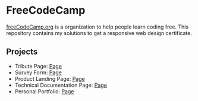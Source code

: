 # FreeCodeCamp
[freeCodeCamp.org](https://www.freecodecamp.org/)  is a organization to help people learn coding free. This repository contains my solutions to get a responsive web design certificate. 


## Projects
* Tribute Page: [Page]()
* Survey Form: [Page]()
* Product Landing Page: [Page]()
* Technical Documentation Page: [Page]()
* Personal Portfolio: [Page]()
